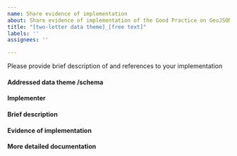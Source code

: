 ```yaml
---
name: Share evidence of implementation
about: Share evidence of implementation of the Good Practice on GeoJSON encoding of INSPIRE datasets 
title: "[two-letter data theme]_[free text]"
labels: ''
assignees: ''

---
```


Please provide brief description of and references to your implementation 

#### Addressed data theme /schema
<!-- Specify the INSPIRE data theme and, where relevant, the schema addressed. -->

#### Implementer
<!-- Specify the implementing country and/or people/organisations. -->

#### Brief description
<!-- Describe your implementation, including benefits, limitations and open issues. --> 

#### Evidence of implementation
<!-- Provide: 
 - a description - e.g., UML - of the logical model
 - upload here or provide link to the JSON schema 
 - URLs of related services where available
 - an executable specification of the GeoJSON-to-INSPIRE GML model transformation -->
 
#### More detailed documentation 
<!-- If relevant, provide links to more detailed documentation /online resources (e.g. GitHub repositories). -->
